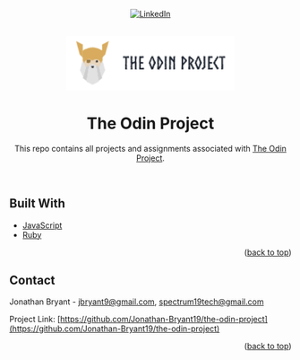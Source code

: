 <div id="top" align="center">

[![LinkedIn][linkedin-shield]][linkedin-url]

</div>

<!-- PROJECT LOGO -->
<br />
<div align="center">
  <a href="https://www.theodinproject.com">
    <img src="./images/top-logo.png" alt="Logo" width="300" height="auto">
  </a>
  
<br />
<h1 align="center">The Odin Project</h3>


This repo contains all projects and assignments associated with [The Odin Project](https://www.theodinproject.com).

  <br />
</div>



## Built With

* [JavaScript](https://www.javascript.com/)
* [Ruby](https://www.ruby-lang.org/en/)

<p align="right">(<a href="#top">back to top</a>)</p>



<!-- CONTACT -->
## Contact

Jonathan Bryant - jbryant9@gmail.com, spectrum19tech@gmail.com

Project Link: [https://github.com/Jonathan-Bryant19/the-odin-project](https://github.com/Jonathan-Bryant19/the-odin-project)

<p align="right">(<a href="#top">back to top</a>)</p>



<!-- MARKDOWN LINKS & IMAGES -->
<!-- https://www.markdownguide.org/basic-syntax/#reference-style-links -->

[linkedin-shield]: https://img.shields.io/badge/-LinkedIn-black.svg?style=for-the-badge&logo=linkedin&colorB=555
[linkedin-url]: https://www.linkedin.com/in/jonathan-bryant19/